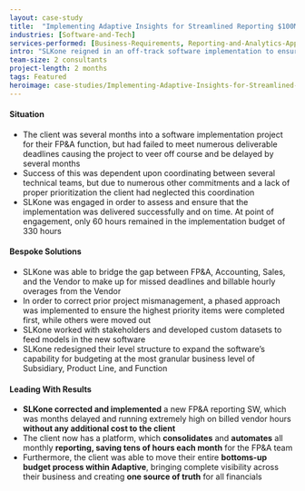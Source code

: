 ```yaml
---
layout: case-study
title:  "Implementing Adaptive Insights for Streamlined Reporting $100M Software-As-A-Service (SaaS) Company"
industries: [Software-and-Tech]
services-performed: [Business-Requirements, Reporting-and-Analytics-Approach-and-Design, Financial-Planning-and-Analysis]
intro: "SLKone reigned in an off-track software implementation to ensure that business requirements were met appropriately without incurring more cost; all while working harmoniously with a perturbed implementation vendor"
team-size: 2 consultants
project-length: 2 months
tags: Featured
heroimage: case-studies/Implementing-Adaptive-Insights-for-Streamlined-Reporting-100M-Software-As-A-Service.jpg
---
```


#### Situation
- The client was several months into a software implementation project for their FP&A function, but had failed to meet numerous deliverable deadlines causing the project to veer off course and be delayed by several months
- Success of this was dependent upon coordinating between several technical teams, but due to numerous other commitments and a lack of proper prioritization the client had neglected this coordination
- SLKone was engaged in order to assess and ensure that the implementation was delivered successfully and on time. At point of engagement, only 60 hours remained in the implementation budget of 330 hours

#### Bespoke Solutions
- SLKone was able to bridge the gap between FP&A, Accounting, Sales, and the Vendor to make up for missed deadlines and billable hourly overages from the Vendor
- In order to correct prior project mismanagement, a phased approach was implemented to ensure the highest priority items were completed first, while others were moved out 
- SLKone worked with stakeholders and developed custom datasets to feed models in the new software
- SLKone redesigned their level structure to expand the software’s capability for budgeting at the most granular business level of Subsidiary, Product Line, and Function

#### Leading With Results
- **SLKone corrected and implemented** a new FP&A reporting SW, which was months delayed and running extremely high on billed vendor hours **without any additional cost to the client**
- The client now has a platform, which **consolidates** and **automates** all monthly **reporting, saving tens of hours each month** for the FP&A team
- Furthermore, the client was able to move their entire **bottoms-up budget process within Adaptive**, bringing complete visibility across their business and creating **one source of truth** for all financials
